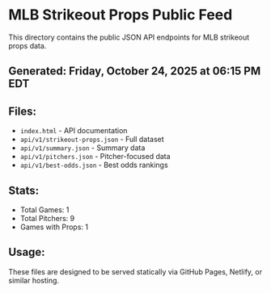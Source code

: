 # MLB Strikeout Props Public Feed

This directory contains the public JSON API endpoints for MLB strikeout props data.

## Generated: Friday, October 24, 2025 at 06:15 PM EDT

## Files:
- `index.html` - API documentation
- `api/v1/strikeout-props.json` - Full dataset
- `api/v1/summary.json` - Summary data
- `api/v1/pitchers.json` - Pitcher-focused data  
- `api/v1/best-odds.json` - Best odds rankings

## Stats:
- Total Games: 1
- Total Pitchers: 9
- Games with Props: 1

## Usage:
These files are designed to be served statically via GitHub Pages, Netlify, or similar hosting.
